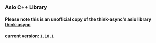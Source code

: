 ### Asio C++ Library
#### Please note this is an unofficial copy of the think-async's asio library [think-async](https://think-async.com/Asio/)
#### current version: ```1.18.1```
